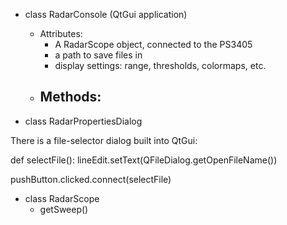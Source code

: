 

- class RadarConsole (QtGui application)
	- Attributes:
		- A RadarScope object, connected to the PS3405
		- a path to save files in
		- display settings: range, thresholds, colormaps, etc.
	- Methods:
		- 

- class RadarPropertiesDialog

There is a file-selector dialog built into QtGui:

def selectFile():
    lineEdit.setText(QFileDialog.getOpenFileName())

pushButton.clicked.connect(selectFile)

- class RadarScope
	- getSweep()

